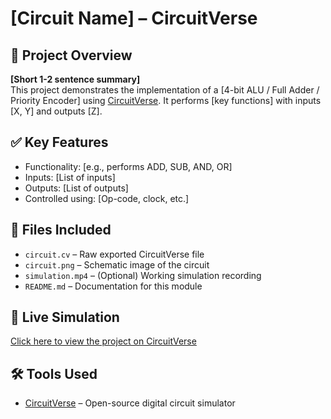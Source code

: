 # [Circuit Name] – CircuitVerse

## 🧠 Project Overview
**[Short 1-2 sentence summary]**  
This project demonstrates the implementation of a [4-bit ALU / Full Adder / Priority Encoder] using [CircuitVerse](https://circuitverse.org). It performs [key functions] with inputs [X, Y] and outputs [Z].

## ✅ Key Features
- Functionality: [e.g., performs ADD, SUB, AND, OR]
- Inputs: [List of inputs]
- Outputs: [List of outputs]
- Controlled using: [Op-code, clock, etc.]

## 📂 Files Included
- `circuit.cv` – Raw exported CircuitVerse file
- `circuit.png` – Schematic image of the circuit
- `simulation.mp4` – (Optional) Working simulation recording
- `README.md` – Documentation for this module

## 🔗 Live Simulation
[Click here to view the project on CircuitVerse](https://circuitverse.org/simulator/edit/YOUR_PROJECT_ID)

## 🛠 Tools Used
- [CircuitVerse](https://circuitverse.org) – Open-source digital circuit simulator